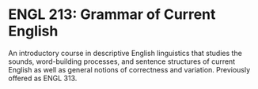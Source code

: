 # ENGL 213: Grammar of Current English

An introductory course in descriptive English linguistics that studies the sounds, word-building processes, and sentence structures of current English as well as general notions of correctness and variation. Previously offered as ENGL 313.